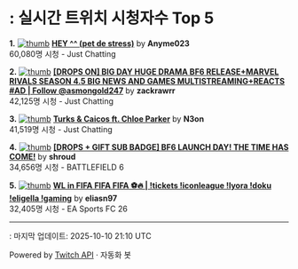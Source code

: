 # : 실시간 트위치 시청자수 Top 5

**1.** [![thumb](https://static-cdn.jtvnw.net/previews-ttv/live_user_anyme023-320x180.jpg)](https://twitch.tv/Anyme023)
**[HEY ^^ (pet de stress)](https://twitch.tv/Anyme023)** by **Anyme023**<br>60,080명 시청  - Just Chatting

**2.** [![thumb](https://static-cdn.jtvnw.net/previews-ttv/live_user_zackrawrr-320x180.jpg)](https://twitch.tv/zackrawrr)
**[[DROPS ON] BIG DAY HUGE DRAMA BF6 RELEASE+MARVEL RIVALS SEASON 4.5 BIG NEWS AND GAMES MULTISTREAMING+REACTS #AD | Follow  @asmongold247](https://twitch.tv/zackrawrr)** by **zackrawrr**<br>42,125명 시청  - Just Chatting

**3.** [![thumb](https://static-cdn.jtvnw.net/previews-ttv/live_user_n3on-320x180.jpg)](https://twitch.tv/N3on)
**[Turks & Caicos ft. Chloe Parker](https://twitch.tv/N3on)** by **N3on**<br>41,519명 시청  - Just Chatting

**4.** [![thumb](https://static-cdn.jtvnw.net/previews-ttv/live_user_shroud-320x180.jpg)](https://twitch.tv/shroud)
**[[DROPS + GIFT SUB BADGE] BF6 LAUNCH DAY! THE TIME HAS COME!](https://twitch.tv/shroud)** by **shroud**<br>34,656명 시청  - BATTLEFIELD 6

**5.** [![thumb](https://static-cdn.jtvnw.net/previews-ttv/live_user_eliasn97-320x180.jpg)](https://twitch.tv/eliasn97)
**[WL in FIFA  FIFA FIFA ⚽️🔥 | !tickets !iconleague !lyora !doku !eligella !gaming](https://twitch.tv/eliasn97)** by **eliasn97**<br>32,405명 시청  - EA Sports FC 26


---
: 마지막 업데이트: 2025-10-10 21:10 UTC

Powered by [Twitch API](https://dev.twitch.tv/docs/api/reference) · 자동화 봇